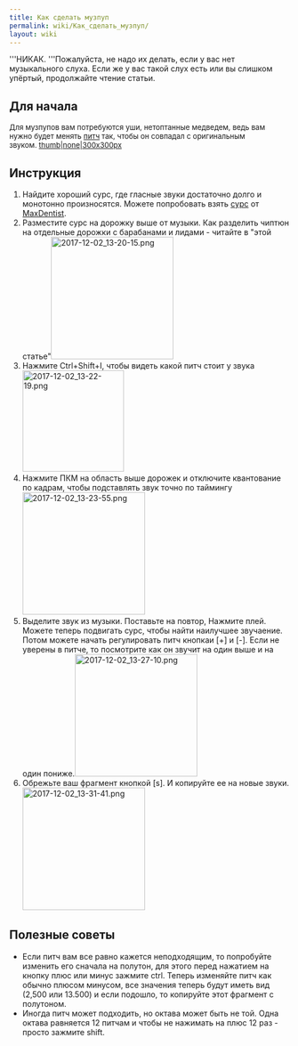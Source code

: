 ```yaml
---
title: Как сделать музпуп
permalink: wiki/Как_сделать_музпуп/
layout: wiki
---
```


'''НИКАК. '''Пожалуйста, не надо их делать, если у вас нет музыкального
слуха. Если же у вас такой слух есть или вы слишком упёртый, продолжайте
чтение статьи.

## Для начала

<span style="font-size:13px;">Для музпупов вам потребуются уши,
нетоптанные медведем, ведь вам нужно будет
менять [питч](Термины "wikilink") так, чтобы он совпадал с оригинальным
звуком. </span><span style="font-size:13px;">[thumb\|none\|300x300px](Файл:Pitch.jpg "wikilink")
</span>

## Инструкция

1.  Найдите хороший сурс, где гласные звуки достаточно долго и монотонно
    произносятся. Можете попробовать
    взять [сурс](https://www.youtube.com/watch?v=gUAQv0uC7Ts) от
    [MaxDentist](/wiki/MaxDentist "wikilink").
2.  Разместите сурс на дорожку выше от музыки. Как разделить чиптюн на
    отдельные дорожки с барабанами и лидами - читайте в "этой
    статье"<img src="2017-12-02_13-20-15.png" title="fig:2017-12-02_13-20-15.png" width="220" height="220" alt="2017-12-02_13-20-15.png" />
3.  Нажмите Ctrl+Shift+I, чтобы видеть какой питч стоит у
    звука<img src="2017-12-02_13-22-19.png" title="fig:2017-12-02_13-22-19.png" width="182" height="182" alt="2017-12-02_13-22-19.png" />
4.  Нажмите ПКМ на область выше дорожек и отключите квантование по
    кадрам, чтобы подставлять звук точно по
    таймингу<img src="2017-12-02_13-23-55.png" title="fig:2017-12-02_13-23-55.png" width="220" height="220" alt="2017-12-02_13-23-55.png" />
5.  Выделите звук из музыки. Поставьте на повтор, Нажмите плей. Можете
    теперь подвигать сурс, чтобы найти наилучшее звучаение. Потом можете
    начать регулировать питч кнопкаи \[+\] и \[-\]. Если не уверены в
    питче, то посмотрите как он звучит на один выше и на один
    пониже.<img src="2017-12-02_13-27-10.png" title="fig:2017-12-02_13-27-10.png" width="220" height="220" alt="2017-12-02_13-27-10.png" />
6.  Обрежьте ваш фрагмент кнопкой \[s\]. И копируйте ее на новые
    звуки.<img src="2017-12-02_13-31-41.png" title="fig:2017-12-02_13-31-41.png" width="220" height="220" alt="2017-12-02_13-31-41.png" />

## Полезные советы

-   Если питч вам все равно кажется неподходящим, то попробуйте изменить
    его сначала на полутон, для этого перед нажатием на кнопку плюс или
    минус зажмите ctrl. Теперь изменяйте питч как обычно плюсом минусом,
    все значения теперь будут иметь вид (2,500 или 13.500) и если
    подошло, то копируйте этот фрагмент с полутоном.
-   Иногда питч может подходить, но октава может быть не той. Одна
    октава равняется 12 питчам и чтобы не нажимать на плюс 12 раз -
    просто зажмите shift.
